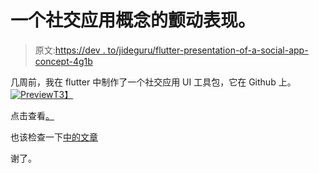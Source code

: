 # 一个社交应用概念的颤动表现。

> 原文:[https://dev . to/jideguru/flutter-presentation-of-a-social-app-concept-4g1b](https://dev.to/jideguru/flutter-representation-of-a-social-app-concept-4g1b)

几周前，我在 flutter 中制作了一个社交应用 UI 工具包，它在 Github 上。
[![Preview](../Images/210b5f279253f8a5a745c8784ba78a7e.png)T3】](https://res.cloudinary.com/practicaldev/image/fetch/s--JRMjqf6i--/c_limit%2Cf_auto%2Cfl_progressive%2Cq_auto%2Cw_880/https://github.com/JideGuru/FlutterSocialAppUIKit/raw/master/ss/2.png)

点击查看[。](https://github.com/JideGuru/FlutterSocialAppUIKit)

也该检查一下[中的文章](https://medium.com/@jideguru/building-a-social-app-ui-with-flutter-af3d2317dc10?source=---------2------------------)

谢了。